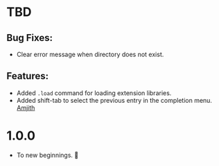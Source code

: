 TBD
====

Bug Fixes:
----------

* Clear error message when directory does not exist.

Features:
---------

* Added `.load` command for loading extension libraries.
* Added shift-tab to select the previous entry in the completion menu. [Amjith]

1.0.0
=====

* To new beginnings. :tada:



[Amjith]: https://blog.amjith.com
